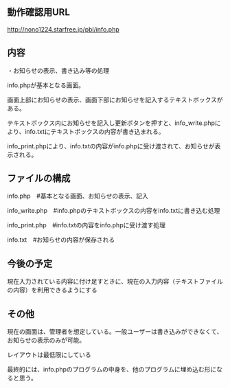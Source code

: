 ## 動作確認用URL

http://nono1224.starfree.jp/pbl/info.php

## 内容
・お知らせの表示、書き込み等の処理

info.phpが基本となる画面。

画面上部にお知らせの表示、画面下部にお知らせを記入するテキストボックスがある。

テキストボックス内にお知らせを記入し更新ボタンを押すと、info_write.phpにより、info.txtにテキストボックスの内容が書き込まれる。

info_print.phpにより、info.txtの内容がinfo.phpに受け渡されて、お知らせが表示される。

## ファイルの構成
info.php　#基本となる画面、お知らせの表示、記入

info_write.php　#info.phpのテキストボックスの内容をinfo.txtに書き込む処理

info_print.php　#info.txtの内容をinfo.phpに受け渡す処理

info.txt　#お知らせの内容が保存される

## 今後の予定
現在入力されている内容に付け足すときに、現在の入力内容（テキストファイルの内容）を利用できるようにする

## その他
現在の画面は、管理者を想定している。一般ユーザーは書き込みができなくて、お知らせの表示のみが可能。

レイアウトは最低限にしている

最終的には、info.phpのプログラムの中身を、他のプログラムに埋め込む形になると思う。
